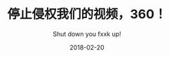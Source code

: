 ---
layout: post
title: '停止侵权我们的视频，360！'
subtitle: 'Shut down you fxxk up!'
date: 2018-02-20
categories: 360
tags: 360 快视频 bilibili 侵权

---